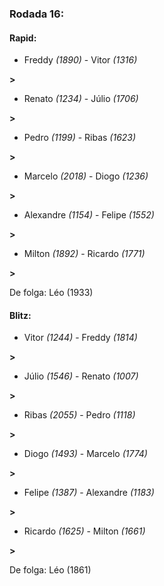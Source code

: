 ### Rodada 16:

#### Rapid:

* Freddy *(1890)*     -     Vitor *(1316)*

 **>** 
* Renato *(1234)*     -     Júlio *(1706)*

 **>** 
* Pedro *(1199)*     -     Ribas *(1623)*

 **>** 
* Marcelo *(2018)*     -     Diogo *(1236)*

 **>** 
* Alexandre *(1154)*     -     Felipe *(1552)*

 **>** 
* Milton *(1892)*     -     Ricardo *(1771)*

 **>** 

De folga: Léo (1933)

#### Blitz:

* Vitor *(1244)*     -     Freddy *(1814)*

 **>** 
* Júlio *(1546)*     -     Renato *(1007)*

 **>** 
* Ribas *(2055)*     -     Pedro *(1118)*

 **>** 
* Diogo *(1493)*     -     Marcelo *(1774)*

 **>** 
* Felipe *(1387)*     -     Alexandre *(1183)*

 **>** 
* Ricardo *(1625)*     -     Milton *(1661)*

 **>** 

De folga: Léo (1861)

